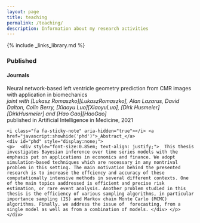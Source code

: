 ```yaml
---
layout: page
title: teaching
permalink: /teaching/
description: Information about my research activities
---
```

{% include _links_library.md %}

<script type="text/javascript">
 function showhide(id) {
    var e = document.getElementById(id);
    e.style.display = (e.style.display == 'block') ? 'none' : 'block';
 }
</script>

### Published

#### Journals 

Neural network-based left ventricle geometry prediction from CMR images with application in biomechanics  
_joint with [Lukasz Romaszko][LukaszRomaszko], Alan Lazarus, David Dalton, Colin Berry, [Xiaoyu Luo][XiaoyuLuo], [Dirk Husmeier][DirkHusmeier] and [Hao Gao][HaoGao]_  
published in Artificial Intelligence in Medicine, 2021

	<i class="fa fa-sticky-note" aria-hidden="true"></i> <a href="javascript:showhide('phd')">_Abstract_</a>
	<div id="phd" style="display:none;">
	<p>  <div style="font-size:0.85em; text-align: justify;">  This thesis investigates Bayesian inference over time series models with the emphasis put on applications in economics and finance. We adopt simulation-based techniques which are necessary in any nontrival problem in this setting. The main motivation behind the presented research is to increase the effciency and accuracy of these computationally intensive methods in several different contexts. One of the main topics aaddressed is efficient and precise risk estimation, or rare event analysis. Another problem studied in this thesis is the efficiency of various sampling algorithms, in particular importance sampling (IS) and Markov chain Monte Carlo (MCMC) algorithms. Finally, we address the issue of  forecasting, from a single model as well as from a combination of models. </div> </p>
	</div>
	
